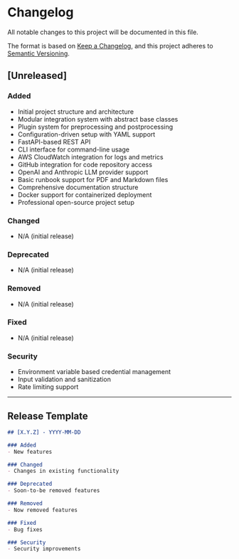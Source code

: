 # Changelog

All notable changes to this project will be documented in this file.

The format is based on [Keep a Changelog](https://keepachangelog.com/en/1.0.0/),
and this project adheres to [Semantic Versioning](https://semver.org/spec/v2.0.0.html).

## [Unreleased]

### Added
- Initial project structure and architecture
- Modular integration system with abstract base classes
- Plugin system for preprocessing and postprocessing
- Configuration-driven setup with YAML support
- FastAPI-based REST API
- CLI interface for command-line usage
- AWS CloudWatch integration for logs and metrics
- GitHub integration for code repository access
- OpenAI and Anthropic LLM provider support
- Basic runbook support for PDF and Markdown files
- Comprehensive documentation structure
- Docker support for containerized deployment
- Professional open-source project setup

### Changed
- N/A (initial release)

### Deprecated
- N/A (initial release)

### Removed
- N/A (initial release)

### Fixed
- N/A (initial release)

### Security
- Environment variable based credential management
- Input validation and sanitization
- Rate limiting support

---

## Release Template

```markdown
## [X.Y.Z] - YYYY-MM-DD

### Added
- New features

### Changed
- Changes in existing functionality

### Deprecated
- Soon-to-be removed features

### Removed
- Now removed features

### Fixed
- Bug fixes

### Security
- Security improvements
```
